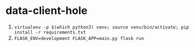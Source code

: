 # data-client-hole
1. `virtualenv -p $(which python3) venv; source venv/bin/activate; pip install -r requirements.txt`
2. `FLASK_ENV=development FLASK_APP=main.py flask run`
